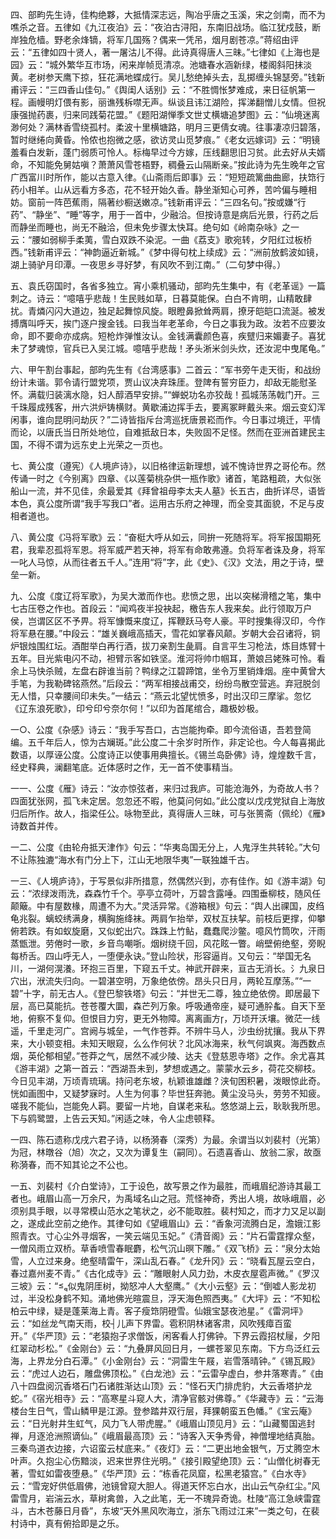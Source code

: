 <!-- { "loadSidebar": true } -->
四、部畇先生诗，佳构绝夥，大抵情深志远，陶冶乎唐之玉溪，宋之剑南，而不为噍杀之音。五律如《九江夜泊》云：“夜泊古浔阳，东南旧战场。临江犹戍鼓，断岸独危樯。野老余烽镝，将军几国殇？偶来一凭吊，烟月剧苍凉。”蒋绍由评云：“五律如四十贤人，著一屠沽儿不得。此诗真得唐人三昧。”七律如《上海也是园》云：“城外繁华互市场，闲来岸帧觅清凉。池塘春水涵新绿，楼阁斜阳抹淡黄。老树参天鹰下掠，狂花满地蝶成行。吴儿愁绝掉头去，乱掷缠头锦瑟旁。”钱新甫评云：“三四香山佳句。”《舆闺人话别》云：“不胜惆怅梦难成，来日征帆第一程。画幔明灯偎有影，丽谯残柝噤无声。纵谈且讳江湖险，挥涕翻憎儿女情。但祝康强抛药裹，归来同践菊花盟。”《题阳湖惮季文世丈横塘追梦图》云：“仙境迷离渺何处？满林香雪绕孤村。柔波十里横塘路，明月三更倩女魂。往事凄凉归碧落，暂时继绻向黄昏。怜侬也抱微之感，欲访灵山觅梦痕。”《老女远嫁词》云：“明镜羞看白发新，蓬门弱质可怜人。标梅早过今方嫁，压线翻思旧习贫。此去好从夫婿命，不知能免舅姑嗔？萧萧风雪苍梧野，稠叠云山隔断亲。”按此诗为先生晚年之官广西富川时所作，能以古意入律。《山斋雨后即事》云：“短短疏篱曲曲廊，扶筇行药小相羊。山从远看方多态，花不轻开始久香。静坐渐知心可养，苦吟偏与睡相妨。窗前一阵芭蕉雨，隔著纱橱送嫩凉。”钱新甫评云：“三四名句。”按或嫌“行药”、“静坐”、“睡”等字，用于一首中，少融洽。但按诗意是病后光景，行药之后而静坐而睡也，尚无不融洽，但未免步骤太快耳。绝句如《岭南杂咏》之一云：“腰如弱柳手柔荑，雪白双跌不染泥。一曲《荔支》歌宛转，夕阳红过板桥西。”钱新甫评云：“神韵逼近新城。”《梦中得句枕上续成》云：“洲前放鹤波如镜，湖上骑驴月印潭。一夜思乡寻好梦，有风吹不到江南。”（二句梦中得。）

五、袁氏窃国时，各省多独立。宵小乘机骚动，部昀先生集中，有《老革谣》一篇刺之。诗云：“噫嘻乎悲哉！生民贱如草，日暮莫能保。白白不肯明，山精敢肆扰。青燐闪闪大道边，独足起舞惊风旋。眼瞪鼻掀耸两肩，撩牙皑皑口流涎。被发搏膺叫呼天，挨门逐户搜金钱。曰我当年老革命，今日之事我为政。汝若不应要汝命，即不要命亦成病。短枪炸弹惟汝认。金钱满囊颜色喜，疾躄归来媚妻子。喜犹未了梦魂惊，官兵已入吴江城。噫嘻乎悲哉！矛头淅米剑头炊，还汝泥中曳尾龟。”

六、甲午割台事起，部昀先生有《台湾感事》二首云：“军书旁午走天街，和战纷纷计未谐。郭令请行盟党项，贾山议决弃珠厓。登陴有誓穷臣力，却敌无能慰圣怀。满载归装漓水隐，妇人醇酒早安排。”“蝉蜕功名亦狡哉！孤城荡荡戟门开。三千珠履成残客，卅六洪炉铸横财。黄歇浦边挥手去，要离冢畔戴头来。烟云变幻浑闲事，谁向昆明问劫灰？”二诗皆指斥台湾巡抚唐景崧而作。今日事过境迁，平情而论，以唐氏当日所处地位，自难抵敌日本，失败固不足怪。然而在亚洲首建民主国，不得不谓为远东史上光荣之一页也。

七、黄公度（遵宪）《人境庐诗》，以旧格律运新理想，诚不愧诗世界之哥伦布。然传诵一时之《今别离》四章、《以莲菊桃杂供一瓶作歌》诸首，笔路粗疏，大似张船山一流，并不见佳，余最爱其《拜曾祖母李太夫人墓》长五古，曲折详尽，语皆本色，真公度所谓“我手写我口”者。运用古乐府之神理，而全变其面貌，不足与皮相者道也。

八、黄公度《冯将军歌》云：“奋梃大呼从如云，同拚一死随将军。将军报国期死君，我辈忍孤将军恩。将军威严若天神，将军有命敢弗遵。负将军者诛及身，将军一叱人马惊，从而往者五千人。”连用“将”字，此《史》、《汉》文法，用之于诗，壁垒一新。

九、公度《度辽将军歌》，为吴大澂而作也。悲愤之思，出以突梯滑稽之笔，集中七古压卷之作也。首段云：“闻鸡夜半投袂起，檄告东人我来矣。此行领取万户侯，岂谓区区不予畀。将军慷慨来度辽，挥鞭跃马夸人豪。平时搜集得汉印，今作将军悬在腰。”中段云：“雄关巍峨高插天，雪花如掌春风颠。岁朝大会召诸将，铜炉银烛围红坛。酒酣举白再行酒，拔刀亲割生彘肩。自言平生习枪法，炼目炼臂十五年。目光紫电闪不动，袒臂示客如铁坚。淮河将帅巾帼耳，萧娘吕姥殊可怜。看余上马快杀贼，左盘右辟谁当前？鸭绿之江碧蹄馆，坐令万里销烽烟。座中黄曾大手笔，为我勒碑铭燕然。”后段云：“两军相接战甫交，纷纷鸟散空营逃。弃冠脱剑无人惜，只幸腰间印未失。”一结云：“燕云北望忧愤多，时出汉印三摩挲。忽忆《辽东浪死歌》，印兮印兮奈尔何！”以印为首尾绾合，趣极妙极。

一○、公度《杂感》诗云：“我手写吾口，古岂能拘牵。即今流俗语，吾若登简编。五千年后人，惊为古斓斑。”此公度二十余岁时所作，非定论也。今人每喜揭此数语，以厚诬公度。公度诗正以使事用典擅长。《锡兰岛卧佛》诗，煌煌数千言，经史释典，澜翻笔底。近体感时之作，无一首不使事精当。

一一、公度《雁》诗云：“汝亦惊弦者，来归过我庐。可能沧海外，为奇故人书？四面犹张网，孤飞未定居。忽忽还不暇，他莫问何如。”此公度以戊戌党狱自上海放归后所作。故人，指梁任公。咏物至此，真得唐人三昧，可与张篑斋（佩纶）《雁》诗数首并传。

一二、公度《由轮舟抵天津作》句云：“华夷岛国无分上，人鬼浮生共转轮。”大句不让陈独漉“海水有门分上下，江山无地限华夷”一联独雄千古。

一三、《人境庐诗》，于写景似非所措意，然偶然兴到，亦有佳作。如《游丰湖》句云：“浓绿泼雨洗，森森竹千个。亭亭立荷叶，万碧含露唾。四围垂柳枝，随风任颠簸。中有屋数椽，周遭不为大。”灵活异常。《游箱根》句云：“舆人出祼国，皮绉龟兆裂。螭蛟绣满身，横胸施绛袜。两肩乍抬举，双杖互扶挈。前枝后更撑，仰攀俯若跌。有如蚁旋磨，又似蛇出穴。跦跦上竹鲇，蠢蠢爬沙鳖。噫风竹筒吹，汗雨蒸甑泄。劳倦时一歌，乡音鸟嘲哳。烟树绕千回，风花眩一瞥。峭壁俯绝壑，旁睨每桥舌。四山呼无人，一堕便永诀。”登山险状，形容逼肖。又句云：“举国无名川，一湖何滉瀁。环抱三百里，下窥五千丈。神武开辟来，亘古无消长。氵九泉日穴出，洑流失归向。一碧湛空明，万象绝依傍。昂头只日月，两轮互摩荡。”“一碧”十字，前无古人。《登巴黎铁塔》句云：“并世无二尊，独立绝依傍。即居最下层，高已莫能抗。苍苍覆大圜，森芒列万象。呼吸通帝座，疑可通肸蚃。自天下至地，俯察不复仰。但恨目力穷，更无外物障。离离画方，万顷开沃壤。微茫一线遥，千里走河广。宫阙与城垒，一气作苍莽。不辨牛马人，沙虫纷扰攘。我从下界来，大小顿变相。未知天眼窥，么么作何状？北风冰海来，秋气何飒爽。海西数点烟，英伦郁相望。”苍莽之气，居然不减少陵、达夫《登慈恩寺塔》之作。余尤喜其《游丰湖》之第一首云：“西湖吾未到，梦想或遇之。蒙蒙水云乡，荷花交柳枝。今日见丰湖，万顷青琉璃。持问老东坡，杭颖谁雄雌？浃旬困积暑，泼眼惊此奇。恍如画图中，又疑梦寐时。人生为何事？毕世狂奔驰。黄尘没马头，劳劳不知疲。嗟我不能仙，岂能免人羁。要留一片地，自谋老来私。悠悠湖上云，耿耿我所思。下与鸥鹭盟，上告云天知。”闲适之味，令人尘虑顿释。

一四、陈石遗称戊戌六君子诗，以杨漪春（深秀）为最。余谓当以刘裴村（光第）为冠，林暾谷（旭）次之，又次为谭复生（嗣同）。石遗喜香山、放翁二家，故亟称漪春，而不知其论之不公也。

一五、刘裴村《介白堂诗》，工于设色，故写景之作为最胜，而峨眉纪游诗其最工者也。峨眉山高一万余尺，为禹域名山之冠。荒怪神奇，秀出人境，故咏峨眉，必须别具手眼，以寻常模山范水之笔状之，必不能取胜。裴村知之，而才力又足以副之，遂成此空前之绝作。其律句如《望峨眉山》云：“香象河流腾白足，澹娥江影照青衣。寸心尘外寻烟客，一笑云端见玉妃。”《清音阁》云：“片石雷霆撑众壑，一僧风雨立双桥。草香喷雪春眠麝，松气沉山暝下雕。”《双飞桥》云：“泉分太始雪，人立过来身。绝壑晴雷午，深山乱石春。”《龙升冈》云：“晓看瓦屋云空白，春过嘉州麦不青。”《古化成寺》云：“雕眼射人风力劲，木皮衣屋雹声微。”《罗汉三坡》云：“似鬼阴厓树，拗怒冲人大壑鹰。”《大小云壑》云：“倒嘘人影龙初过，半没松身鹤不知。涌地佛光暄震旦，浮天海色照西夷。”《大坪》云：“不知松柏云中绿，疑是蓬莱海上青。客子瘦筇阴磴雪。仙娥宝瑟夜池星。”《雷洞坪》云：“如丝龙气南天雨，校┤儿声下界雷。雹积阴林诸客肃，风吹残瘴百蛮开。”《华严顶》云：“老猿抱子求僧饭，闲客看人打佛钟。下界云霞招杖屦，夕阳红翠动杉松。”《金刚台》云：“九叠屏风回日月，一螺苍翠见东南。下方鸟泛红云海，上界龙分白石潭。”《小金刚台》云：“洞雷生午屐，岩雪落晴钟。”《锡瓦殿》云：“虎过人边石，雕盘佛顶松。”《白龙池》云：“云雷孕虚白，参井落寒青。”《由八十四盘阅沉香塔石门石诸胜渐达山顶》云：“怪石天门排虎豹，大云香塔护龙蛇。”《宿光相寺》云：“高寒星斗窥人大，清净官骸对佛尊。”《华藏寺》云：“云海楼台生日气，雪山鳞甲是江源。登参踏井双行层，拜猓朝蛮五色幡。”《宝云庵》云：“日光射井生虹气，风力飞人带虎腥。”《峨眉山顶见月》云：“山藏蜀国逃封禅，月逐沧洲照谪仙。”《峨眉最高顶》云：“诗客入天争秀骨，神僧埋地结真胎。三秦鸟道衣边接，六诏蛮云杖底来。”《夜灯》云：“二更出地金银气，万丈腾空木叶声。久抱尘心伤黯淡，迟来世界住光明。”《接引殿望绝顶》云：“山僧化树春无著，雪虹如雷夜堕悬。”《华严顶》云：“栋香花凤窟，松黑老猿宫。”《白水寺》云：“雪宠好供低眉佛，池镜曾窥大胆人。得道天怀忘白水，出山云气杂红尘。”风雷雪月，岩湍云水，草树禽兽，入之此笔，无一不瑰异奇诡。杜陵“高江急峡雷霆斗，古木苍藤日月昏”，东坡“天外黑风吹海立，浙东飞雨过江来”一类之句，在裴村诗中，真有俯拾即是之乐。

